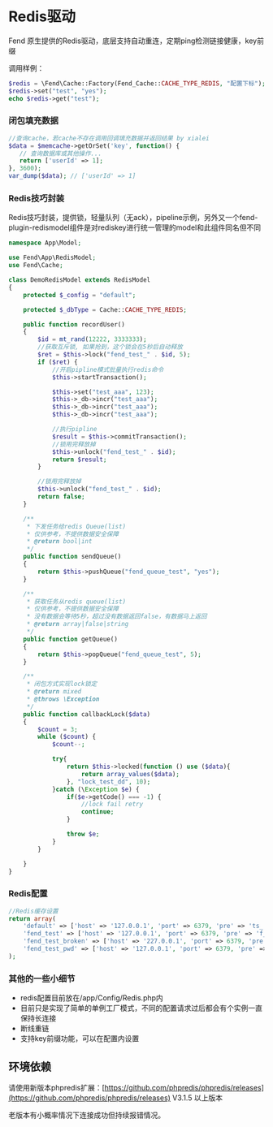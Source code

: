 # Redis驱动
Fend 原生提供的Redis驱动，底层支持自动重连，定期ping检测链接健康，key前缀


调用样例：

```php
$redis = \Fend\Cache::Factory(Fend_Cache::CACHE_TYPE_REDIS, "配置下标");
$redis->set("test", "yes");
echo $redis->get("test");
```

### 闭包填充数据
```php
//查询cache，若cache不存在调用回调填充数据并返回结果 by xialei
$data = $memcache->getOrSet('key', function() {
   // 查询数据库或其他操作...
   return ['userId' => 1];
}, 3600);
var_dump($data); // ['userId' => 1]
```

### Redis技巧封装
Redis技巧封装，提供锁，轻量队列（无ack），pipeline示例，另外又一个fend-plugin-redismodel组件是对rediskey进行统一管理的model和此组件同名但不同
```php
namespace App\Model;

use Fend\App\RedisModel;
use Fend\Cache;

class DemoRedisModel extends RedisModel
{
    protected $_config = "default";

    protected $_dbType = Cache::CACHE_TYPE_REDIS;

    public function recordUser()
    {
        $id = mt_rand(12222, 3333333);
        //获取互斥锁, 如果抢到，这个锁会在5秒后自动释放
        $ret = $this->lock("fend_test_" . $id, 5);
        if ($ret) {
            //开启pipline模式批量执行redis命令
            $this->startTransaction();

            $this->set("test_aaa", 123);
            $this->_db->incr("test_aaa");
            $this->_db->incr("test_aaa");
            $this->_db->incr("test_aaa");

            //执行pipline
            $result = $this->commitTransaction();
            //锁用完释放掉
            $this->unlock("fend_test_" . $id);
            return $result;
        }

        //锁用完释放掉
        $this->unlock("fend_test_" . $id);
        return false;
    }

    /**
     * 下发任务给redis Queue(list)
     * 仅供参考，不提供数据安全保障
     * @return bool|int
     */
    public function sendQueue()
    {
        return $this->pushQueue("fend_queue_test", "yes");
    }

    /**
     * 获取任务从redis queue(list)
     * 仅供参考，不提供数据安全保障
     * 没有数据会等待5秒，超过没有数据返回false，有数据马上返回
     * @return array|false|string
     */
    public function getQueue()
    {
        return $this->popQueue("fend_queue_test", 5);
    }

    /**
     * 闭包方式实现lock锁定
     * @return mixed
     * @throws \Exception
     */
    public function callbackLock($data)
    {
        $count = 3;
        while ($count) {
            $count--;

            try{
                return $this->locked(function () use ($data){
                    return array_values($data);
                }, "lock_test_dd", 10);
            }catch (\Exception $e) {
                if($e->getCode() === -1) {
                    //lock fail retry
                    continue;
                }

                throw $e;
            }
        }

    }
}
```

### Redis配置

```php
//Redis缓存设置
return array(
    'default' => ['host' => '127.0.0.1', 'port' => 6379, 'pre' => 'ts_', 'pwd' => '123'],
    'fend_test' => ['host' => '127.0.0.1', 'port' => 6379, 'pre' => 'f_', 'pwd' => '', 'db'=> 1],
    'fend_test_broken' => ['host' => '227.0.0.1', 'port' => 6379, 'pre' => 'f_', 'pwd' => ''],
    'fend_test_pwd' => ['host' => '127.0.0.1', 'port' => 6379, 'pre' => 'f_', 'pwd' => '123']
);
```

### 其他的一些小细节

* redis配置目前放在/app/Config/Redis.php内
* 目前只是实现了简单的单例工厂模式，不同的配置请求过后都会有个实例一直保持长连接
* 断线重链
* 支持key前缀功能，可以在配置内设置

## 环境依赖

请使用新版本phpredis扩展：[https://github.com/phpredis/phpredis/releases](https://github.com/phpredis/phpredis/releases) V3.1.5 以上版本

老版本有小概率情况下连接成功但持续报错情况。


